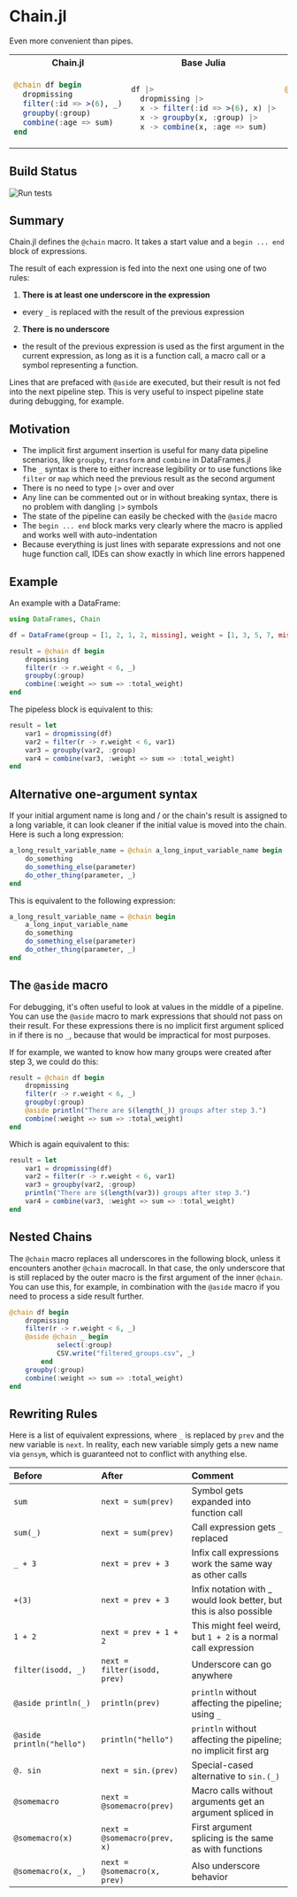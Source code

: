 # Chain.jl

Even more convenient than pipes.

<table>
<tr><th>Chain.jl</th><th>Base Julia</th><th>Pipe.jl</th></tr>
<tr>
<td>
      
```julia
@chain df begin
  dropmissing
  filter(:id => >(6), _)
  groupby(:group)
  combine(:age => sum)
end
```

</td>
<td>

```julia
df |>
  dropmissing |>
  x -> filter(:id => >(6), x) |>
  x -> groupby(x, :group) |>
  x -> combine(x, :age => sum)
```

</td>
<td>
  
```julia
@pipe df |>
  dropmissing |>
  filter(:id => >(6), _)|>
  groupby(_, :group) |>
  combine(_, :age => sum)
```

</td>
</tr>
</table>

## Build Status

![Run tests](https://github.com/jkrumbiegel/Chain.jl/workflows/Run%20tests/badge.svg)

## Summary

Chain.jl defines the `@chain` macro. It takes a start value and a `begin ... end` block of expressions.

The result of each expression is fed into the next one using one of two rules:

1. **There is at least one underscore in the expression**
  - every `_` is replaced with the result of the previous expression
2. **There is no underscore**
  - the result of the previous expression is used as the first argument in the current expression, as long as it is a function call, a macro call or a symbol representing a function.

Lines that are prefaced with `@aside` are executed, but their result is not fed into the next pipeline step.
This is very useful to inspect pipeline state during debugging, for example.

## Motivation

- The implicit first argument insertion is useful for many data pipeline scenarios, like `groupby`, `transform` and `combine` in DataFrames.jl
- The `_` syntax is there to either increase legibility or to use functions like `filter` or `map` which need the previous result as the second argument
- There is no need to type `|>` over and over
- Any line can be commented out or in without breaking syntax, there is no problem with dangling `|>` symbols
- The state of the pipeline can easily be checked with the `@aside` macro
- The `begin ... end` block marks very clearly where the macro is applied and works well with auto-indentation
- Because everything is just lines with separate expressions and not one huge function call, IDEs can show exactly in which line errors happened

## Example

An example with a DataFrame:

```julia
using DataFrames, Chain

df = DataFrame(group = [1, 2, 1, 2, missing], weight = [1, 3, 5, 7, missing])

result = @chain df begin
    dropmissing
    filter(r -> r.weight < 6, _)
    groupby(:group)
    combine(:weight => sum => :total_weight)
end
```

The pipeless block is equivalent to this:

```julia
result = let
    var1 = dropmissing(df)
    var2 = filter(r -> r.weight < 6, var1)
    var3 = groupby(var2, :group)
    var4 = combine(var3, :weight => sum => :total_weight)
end
```

## Alternative one-argument syntax

If your initial argument name is long and / or the chain's result is assigned to a long
variable, it can look cleaner if the initial value is moved into the chain.
Here is such a long expression:

```julia
a_long_result_variable_name = @chain a_long_input_variable_name begin
    do_something
	do_something_else(parameter)
    do_other_thing(parameter, _)
end
```

This is equivalent to the following expression:

```julia
a_long_result_variable_name = @chain begin
    a_long_input_variable_name
    do_something
	do_something_else(parameter)
    do_other_thing(parameter, _)
end
```

## The `@aside` macro

For debugging, it's often useful to look at values in the middle of a pipeline.
You can use the `@aside` macro to mark expressions that should not pass on their result.
For these expressions there is no implicit first argument spliced in if there is no `_`, because that would be impractical for most purposes.

If for example, we wanted to know how many groups were created after step 3, we could do this:

```julia
result = @chain df begin
    dropmissing
    filter(r -> r.weight < 6, _)
    groupby(:group)
    @aside println("There are $(length(_)) groups after step 3.")
    combine(:weight => sum => :total_weight)
end
```

Which is again equivalent to this:

```julia
result = let
    var1 = dropmissing(df)
    var2 = filter(r -> r.weight < 6, var1)
    var3 = groupby(var2, :group)
    println("There are $(length(var3)) groups after step 3.")
    var4 = combine(var3, :weight => sum => :total_weight)
end
```

## Nested Chains

The `@chain` macro replaces all underscores in the following block, unless it encounters another `@chain` macrocall.
In that case, the only underscore that is still replaced by the outer macro is the first argument of the inner `@chain`.
You can use this, for example, in combination with the `@aside` macro if you need to process a side result further.

```julia
@chain df begin
    dropmissing
    filter(r -> r.weight < 6, _)
    @aside @chain _ begin
            select(:group)
            CSV.write("filtered_groups.csv", _)
        end
    groupby(:group)
    combine(:weight => sum => :total_weight)
end
```

## Rewriting Rules

Here is a list of equivalent expressions, where `_` is replaced by `prev` and the new variable is `next`.
In reality, each new variable simply gets a new name via `gensym`, which is guaranteed not to conflict with anything else.

| **Before** | **After** | **Comment** |
| :-- | :-- | :-- |
| `sum` | `next = sum(prev)` | Symbol gets expanded into function call |
| `sum(_)` | `next = sum(prev)` | Call expression gets `_` replaced |
| `_ + 3` | `next = prev + 3` | Infix call expressions work the same way as other calls |
| `+(3)` | `next = prev + 3` | Infix notation with _ would look better, but this is also possible |
| `1 + 2` | `next = prev + 1 + 2` | This might feel weird, but `1 + 2` is a normal call expression |
| `filter(isodd, _)` | `next = filter(isodd, prev)` | Underscore can go anywhere |
| `@aside println(_)` | `println(prev)` | `println` without affecting the pipeline; using `_` |
| `@aside println("hello")` | `println("hello")` | `println` without affecting the pipeline; no implicit first arg |
| `@. sin` | `next = sin.(prev)` | Special-cased alternative to `sin.(_)` |
| `@somemacro` | `next = @somemacro(prev)` | Macro calls without arguments get an argument spliced in |
| `@somemacro(x)` | `next = @somemacro(prev, x)` | First argument splicing is the same as with functions |
| `@somemacro(x, _)` | `next = @somemacro(x, prev)` | Also underscore behavior |

